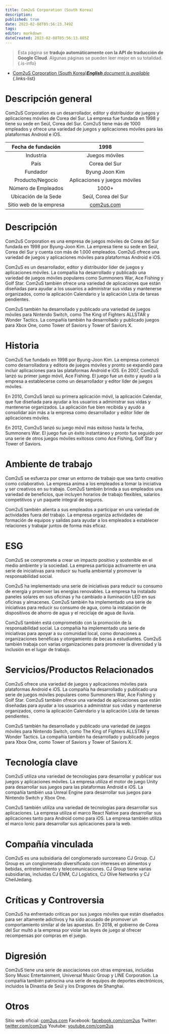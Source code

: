 ```yaml
---
title: Com2uS Corporation (South Korea)
description: 
published: true
date: 2023-02-08T05:56:23.749Z
tags: 
editor: markdown
dateCreated: 2023-02-08T05:56:13.885Z
---
```


> Esta página se **tradujo automáticamente con la API de traducción de Google Cloud**.
Algunas páginas se pueden leer mejor en su totalidad.{.is-info}



- [Com2uS Corporation (South Korea)***English** document is available*](/en/Knowledge-base/Dictionary/Company/com2us-corporation-south-korea)
{.links-list}


# Descripción general

Com2uS Corporation es un desarrollador, editor y distribuidor de juegos y aplicaciones móviles de Corea del Sur. La empresa fue fundada en 1998 y tiene su sede en Seúl, Corea del Sur. Com2uS tiene más de 1000 empleados y ofrece una variedad de juegos y aplicaciones móviles para las plataformas Android e iOS.

| Fecha de fundación | 1998 |
|:-------------------:|:----:|
| Industria | Juegos móviles |
| País | Corea del Sur |
| Fundador | Byung Joon Kim |
| Producto/Negocio | Aplicaciones y juegos móviles |
| Número de Empleados| 1000+ |
| Ubicación de la Sede | Seúl, Corea del Sur |
| Sitio web de la empresa | [com2us.com](https://www.com2us.com/) |

# Descripción

Com2uS Corporation es una empresa de juegos móviles de Corea del Sur fundada en 1998 por Byung-Joon Kim. La empresa tiene su sede en Seúl, Corea del Sur y cuenta con más de 1.000 empleados. Com2uS ofrece una variedad de juegos y aplicaciones móviles para plataformas Android e iOS.

Com2uS es un desarrollador, editor y distribuidor líder de juegos y aplicaciones móviles. La compañía ha desarrollado y publicado una variedad de juegos móviles populares como Summoners War, Ace Fishing y Golf Star. Com2uS también ofrece una variedad de aplicaciones que están diseñadas para ayudar a los usuarios a administrar sus vidas y mantenerse organizados, como la aplicación Calendario y la aplicación Lista de tareas pendientes.

Com2uS también ha desarrollado y publicado una variedad de juegos móviles para Nintendo Switch, como The King of Fighters ALLSTAR y Wonder Tactics. La compañía también ha desarrollado y publicado juegos para Xbox One, como Tower of Saviors y Tower of Saviors X.

# Historia

Com2uS fue fundado en 1998 por Byung-Joon Kim. La empresa comenzó como desarrolladora y editora de juegos móviles y pronto se expandió para incluir aplicaciones para las plataformas Android e iOS. En 2007, Com2uS lanzó su primer juego móvil, Ace Fishing. El juego fue un éxito y ayudó a la empresa a establecerse como un desarrollador y editor líder de juegos móviles.

En 2010, Com2uS lanzó su primera aplicación móvil, la aplicación Calendar, que fue diseñada para ayudar a los usuarios a administrar sus vidas y mantenerse organizados. La aplicación fue bien recibida y ayudó a consolidar aún más a la empresa como desarrollador y editor líder de aplicaciones móviles.

En 2012, Com2uS lanzó su juego móvil más exitoso hasta la fecha, Summoners War. El juego fue un éxito instantáneo y pronto fue seguido por una serie de otros juegos móviles exitosos como Ace Fishing, Golf Star y Tower of Saviors.

# Ambiente de trabajo

Com2uS se esfuerza por crear un entorno de trabajo que sea tanto creativo como colaborativo. La empresa anima a los empleados a tomar la iniciativa y ser creativos en su trabajo. Com2uS también brinda a sus empleados una variedad de beneficios, que incluyen horarios de trabajo flexibles, salarios competitivos y un paquete integral de seguros.

Com2uS también alienta a sus empleados a participar en una variedad de actividades fuera del trabajo. La empresa organiza actividades de formación de equipos y salidas para ayudar a los empleados a establecer relaciones y trabajar juntos de forma más eficaz.

# ESG

Com2uS se compromete a crear un impacto positivo y sostenible en el medio ambiente y la sociedad. La empresa participa activamente en una serie de iniciativas para reducir su huella ambiental y promover la responsabilidad social.

Com2uS ha implementado una serie de iniciativas para reducir su consumo de energía y promover las energías renovables. La empresa ha instalado paneles solares en sus oficinas y ha cambiado a iluminación LED en sus oficinas y almacenes. Com2uS también ha implementado una serie de iniciativas para reducir su consumo de agua, como la instalación de dispositivos de ahorro de agua y el reciclaje de agua de lluvia.

Com2uS también está comprometido con la promoción de la responsabilidad social. La compañía ha implementado una serie de iniciativas para apoyar a su comunidad local, como donaciones a organizaciones benéficas y otorgamiento de becas a estudiantes. Com2uS también trabaja con varias organizaciones para promover la diversidad y la inclusión en el lugar de trabajo.

# Servicios/Productos Relacionados

Com2uS ofrece una variedad de juegos y aplicaciones móviles para plataformas Android e iOS. La compañía ha desarrollado y publicado una serie de juegos móviles populares como Summoners War, Ace Fishing y Golf Star. Com2uS también ofrece una variedad de aplicaciones que están diseñadas para ayudar a los usuarios a administrar sus vidas y mantenerse organizados, como la aplicación Calendario y la aplicación Lista de tareas pendientes.

Com2uS también ha desarrollado y publicado una variedad de juegos móviles para Nintendo Switch, como The King of Fighters ALLSTAR y Wonder Tactics. La compañía también ha desarrollado y publicado juegos para Xbox One, como Tower of Saviors y Tower of Saviors X.

# Tecnología clave

Com2uS utiliza una variedad de tecnologías para desarrollar y publicar sus juegos y aplicaciones móviles. La empresa utiliza el motor de juego Unity para desarrollar sus juegos para las plataformas Android e iOS. La compañía también usa Unreal Engine para desarrollar sus juegos para Nintendo Switch y Xbox One.

Com2uS también utiliza una variedad de tecnologías para desarrollar sus aplicaciones. La empresa utiliza el marco React Native para desarrollar sus aplicaciones tanto para Android como para iOS. La empresa también utiliza el marco Ionic para desarrollar sus aplicaciones para la web.

# Compañía vinculada

Com2uS es una subsidiaria del conglomerado surcoreano CJ Group. CJ Group es un conglomerado diversificado con intereses en alimentos y bebidas, entretenimiento y telecomunicaciones. CJ Group tiene varias subsidiarias, incluidas CJ ENM, CJ Logistics, CJ Olive Networks y CJ CheilJedang.

# Críticas y Controversia

Com2uS ha enfrentado críticas por sus juegos móviles que están diseñados para ser altamente adictivos y ha sido acusado de promover un comportamiento similar al de las apuestas. En 2018, el gobierno de Corea del Sur multó a la empresa por violar las leyes de juego al ofrecer recompensas por compras en el juego.

# Digresión

Com2uS tiene una serie de asociaciones con otras empresas, incluidas Sony Music Entertainment, Universal Music Group y LINE Corporation. La compañía también patrocina una serie de equipos de deportes electrónicos, incluidos la Dinastía de Seúl y los Dragones de Shanghai.

# Otros

Sitio web oficial: [com2us.com](https://www.com2us.com/)
Facebook: [facebook.com/com2us](https://www.facebook.com/com2us)
Twitter: [twitter.com/com2us](https://twitter.com/com2us)
Youtube: [youtube.com/com2us](https://www.youtube.com/com2us)